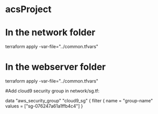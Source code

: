 # acsProject




# In the network folder
terraform apply -var-file="../common.tfvars"

# In the webserver folder
terraform apply -var-file="../common.tfvars"

#Add cloud9 security group in network/sg.tf:

data "aws_security_group" "cloud9_sg" {
  filter {
    name   = "group-name"
    values = ["sg-076247a61a1ffb4c4"]
  }